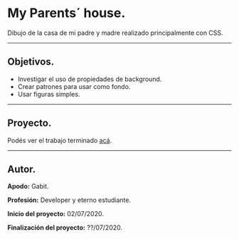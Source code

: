 # **My Parents´ house.**

Dibujo de la casa de mi padre y madre realizado principalmente con CSS.

___

## **Objetivos.**

- Investigar el uso de propiedades de background.
- Crear patrones para usar como fondo.
- Usar figuras simples.

___

## **Proyecto.**

Podés ver el trabajo terminado [acá][web].

___

## **Autor.**

**Apodo:** Gabit.

**Profesión:** Developer y eterno estudiante.

**Inicio del proyecto:** 02/07/2020.

**Finalización del proyecto:** ??/07/2020.

[web]: https://dibujo-parents-house.web.app
